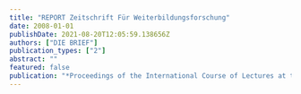 ```yaml
---
title: "REPORT Zeitschrift Für Weiterbildungsforschung"
date: 2008-01-01
publishDate: 2021-08-20T12:05:59.138656Z
authors: ["DIE BRIEF"]
publication_types: ["2"]
abstract: ""
featured: false
publication: "*Proceedings of the International Course of Lectures at the University of łdots*"
---
```


